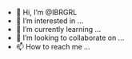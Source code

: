 - 👋 Hi, I’m @IBRGRL
- 👀 I’m interested in ...
- 🌱 I’m currently learning ...
- 💞️ I’m looking to collaborate on ...
- 📫 How to reach me ...

<!---
IBRGRL/IBRGRL is a ✨ special ✨ repository because its `README.md` (this file) appears on your GitHub profile.
You can click the Preview link to take a look at your changes.
--->

